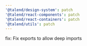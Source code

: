 ```yaml
---
'@talend/design-system': patch
'@talend/react-components': patch
'@talend/react-containers': patch
'@talend/utils': patch
---
```


fix: Fix exports to allow deep imports
